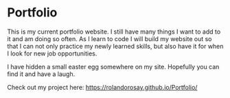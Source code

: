 # Portfolio

This is my current portfolio website. I still have many things I want to add to it and am doing so often. As I learn to code I will build my website out so that I can not only practice my newly learned skills, but also have it for when I look for new job opportunities. 

I have hidden a small easter egg somewhere on my site. Hopefully you can find it and have a laugh.

Check out my project here: https://rolandorosay.github.io/Portfolio/

